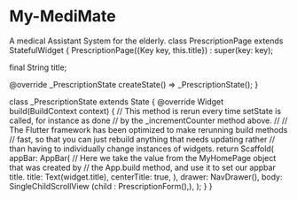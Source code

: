 # My-MediMate
A medical Assistant System for the elderly.
class PrescriptionPage extends StatefulWidget {
  PrescriptionPage({Key key, this.title}) : super(key: key);

  final String title;

  @override
  _PrescriptionState createState() => _PrescriptionState();
}

class _PrescriptionState extends State<PrescriptionPage> {
  @override
  Widget build(BuildContext context) {
    // This method is rerun every time setState is called, for instance as done
    // by the _incrementCounter method above.
    //
    // The Flutter framework has been optimized to make rerunning build methods
    // fast, so that you can just rebuild anything that needs updating rather
    // than having to individually change instances of widgets.
    return Scaffold(
      appBar: AppBar(
        // Here we take the value from the MyHomePage object that was created by
        // the App.build method, and use it to set our appbar title.
        title: Text(widget.title),
        centerTitle: true,
      ),
      drawer: NavDrawer(),
      body: SingleChildScrollView (child : PrescriptionForm(),),
    );
  }
}
